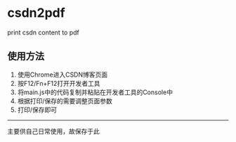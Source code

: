 # csdn2pdf
print csdn content to pdf

## 使用方法
1. 使用Chrome进入CSDN博客页面
2. 按F12/Fn+F12打开开发者工具
3. 将main.js中的代码复制并粘贴在开发者工具的Console中
4. 根据打印/保存的需要调整页面参数
5. 打印/保存即可
----------
主要供自己日常使用，故保存于此
